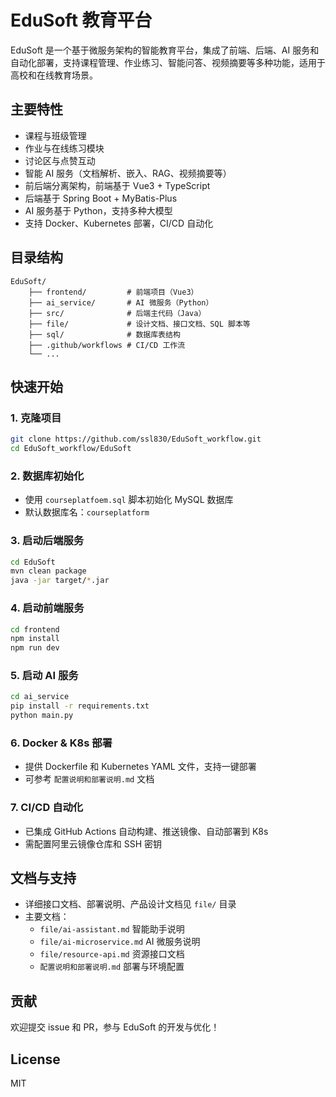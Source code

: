 
# EduSoft 教育平台

EduSoft 是一个基于微服务架构的智能教育平台，集成了前端、后端、AI 服务和自动化部署，支持课程管理、作业练习、智能问答、视频摘要等多种功能，适用于高校和在线教育场景。

## 主要特性
- 课程与班级管理
- 作业与在线练习模块
- 讨论区与点赞互动
- 智能 AI 服务（文档解析、嵌入、RAG、视频摘要等）
- 前后端分离架构，前端基于 Vue3 + TypeScript
- 后端基于 Spring Boot + MyBatis-Plus
- AI 服务基于 Python，支持多种大模型
- 支持 Docker、Kubernetes 部署，CI/CD 自动化

## 目录结构
```
EduSoft/
	├── frontend/         # 前端项目（Vue3）
	├── ai_service/       # AI 微服务（Python）
	├── src/              # 后端主代码（Java）
	├── file/             # 设计文档、接口文档、SQL 脚本等
	├── sql/              # 数据库表结构
	├── .github/workflows # CI/CD 工作流
	└── ...
```

## 快速开始

### 1. 克隆项目
```bash
git clone https://github.com/ssl830/EduSoft_workflow.git
cd EduSoft_workflow/EduSoft
```

### 2. 数据库初始化
- 使用 `courseplatfoem.sql` 脚本初始化 MySQL 数据库
- 默认数据库名：`courseplatform`

### 3. 启动后端服务
```bash
cd EduSoft
mvn clean package
java -jar target/*.jar
```

### 4. 启动前端服务
```bash
cd frontend
npm install
npm run dev
```

### 5. 启动 AI 服务
```bash
cd ai_service
pip install -r requirements.txt
python main.py
```

### 6. Docker & K8s 部署
- 提供 Dockerfile 和 Kubernetes YAML 文件，支持一键部署
- 可参考 `配置说明和部署说明.md` 文档

### 7. CI/CD 自动化
- 已集成 GitHub Actions 自动构建、推送镜像、自动部署到 K8s
- 需配置阿里云镜像仓库和 SSH 密钥

## 文档与支持
- 详细接口文档、部署说明、产品设计文档见 `file/` 目录
- 主要文档：
	- `file/ai-assistant.md`  智能助手说明
	- `file/ai-microservice.md`  AI 微服务说明
	- `file/resource-api.md`  资源接口文档
	- `配置说明和部署说明.md`  部署与环境配置

## 贡献
欢迎提交 issue 和 PR，参与 EduSoft 的开发与优化！

## License
MIT
